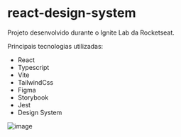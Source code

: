 # react-design-system

Projeto desenvolvido durante o Ignite Lab da Rocketseat.

Principais tecnologias utilizadas:
- React
- Typescript
- Vite
- TailwindCss
- Figma
- Storybook
- Jest
- Design System


![image](https://user-images.githubusercontent.com/87827996/195967031-01a034f0-4ec2-41e9-85bc-9166ccf0e931.png)
